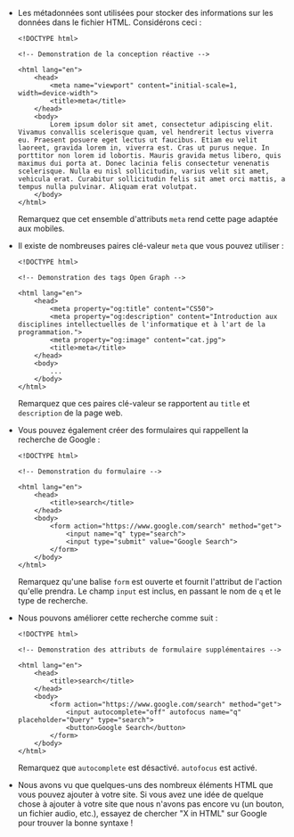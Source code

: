 *   Les métadonnées sont utilisées pour stocker des informations sur les données dans le fichier HTML. Considérons ceci :
    
        <!DOCTYPE html>
        
        <!-- Demonstration de la conception réactive -->
        
        <html lang="en">
            <head>
                <meta name="viewport" content="initial-scale=1, width=device-width">
                <title>meta</title>
            </head>
            <body>
                Lorem ipsum dolor sit amet, consectetur adipiscing elit. Vivamus convallis scelerisque quam, vel hendrerit lectus viverra eu. Praesent posuere eget lectus ut faucibus. Etiam eu velit laoreet, gravida lorem in, viverra est. Cras ut purus neque. In porttitor non lorem id lobortis. Mauris gravida metus libero, quis maximus dui porta at. Donec lacinia felis consectetur venenatis scelerisque. Nulla eu nisl sollicitudin, varius velit sit amet, vehicula erat. Curabitur sollicitudin felis sit amet orci mattis, a tempus nulla pulvinar. Aliquam erat volutpat.
            </body>
        </html>
        
    
    Remarquez que cet ensemble d'attributs `meta` rend cette page adaptée aux mobiles.
    
*   Il existe de nombreuses paires clé-valeur `meta` que vous pouvez utiliser :
    
        <!DOCTYPE html>
        
        <!-- Demonstration des tags Open Graph -->
        
        <html lang="en">
            <head>
                <meta property="og:title" content="CS50">
                <meta property="og:description" content="Introduction aux disciplines intellectuelles de l'informatique et à l'art de la programmation.">
                <meta property="og:image" content="cat.jpg">
                <title>meta</title>
            </head>
            <body>
                ...
            </body>
        </html>
        
    
    Remarquez que ces paires clé-valeur se rapportent au `title` et `description` de la page web.
    
*   Vous pouvez également créer des formulaires qui rappellent la recherche de Google :
    
        <!DOCTYPE html>
        
        <!-- Demonstration du formulaire -->
        
        <html lang="en">
            <head>
                <title>search</title>
            </head>
            <body>
                <form action="https://www.google.com/search" method="get">
                    <input name="q" type="search">
                    <input type="submit" value="Google Search">
                </form>
            </body>
        </html>
        
    
    Remarquez qu'une balise `form` est ouverte et fournit l'attribut de l'action qu'elle prendra. Le champ `input` est inclus, en passant le nom de `q` et le type de recherche.
    
*   Nous pouvons améliorer cette recherche comme suit :
    
        <!DOCTYPE html>
        
        <!-- Demonstration des attributs de formulaire supplémentaires -->
        
        <html lang="en">
            <head>
                <title>search</title>
            </head>
            <body>
                <form action="https://www.google.com/search" method="get">
                    <input autocomplete="off" autofocus name="q" placeholder="Query" type="search">
                    <button>Google Search</button>
                </form>
            </body>
        </html>
        
    
    Remarquez que `autocomplete` est désactivé. `autofocus` est activé.
    
*   Nous avons vu que quelques-uns des nombreux éléments HTML que vous pouvez ajouter à votre site. Si vous avez une idée de quelque chose à ajouter à votre site que nous n'avons pas encore vu (un bouton, un fichier audio, etc.), essayez de chercher "X in HTML" sur Google pour trouver la bonne syntaxe !
